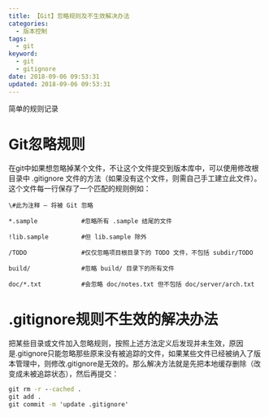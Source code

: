 ```yaml
---
title: 【Git】忽略规则及不生效解决办法
categories:
  - 版本控制
tags:
  - git
keyword:
  - git
  - gitignore
date: 2018-09-06 09:53:31
updated: 2018-09-06 09:53:31
---
```


简单的规则记录

<!--more-->

# Git忽略规则

在git中如果想忽略掉某个文件，不让这个文件提交到版本库中，可以使用修改根目录中 .gitignore 文件的方法（如果没有这个文件，则需自己手工建立此文件）。这个文件每一行保存了一个匹配的规则例如：

```
\#此为注释 – 将被 Git 忽略

*.sample            #忽略所有 .sample 结尾的文件

!lib.sample         #但 lib.sample 除外

/TODO               #仅仅忽略项目根目录下的 TODO 文件，不包括 subdir/TODO

build/              #忽略 build/ 目录下的所有文件

doc/*.txt           #会忽略 doc/notes.txt 但不包括 doc/server/arch.txt
```

# .gitignore规则不生效的解决办法

把某些目录或文件加入忽略规则，按照上述方法定义后发现并未生效，原因是.gitignore只能忽略那些原来没有被追踪的文件，如果某些文件已经被纳入了版本管理中，则修改.gitignore是无效的。那么解决方法就是先把本地缓存删除（改变成未被追踪状态），然后再提交：

```cmd
git rm -r --cached .
git add .
git commit -m 'update .gitignore'
```
